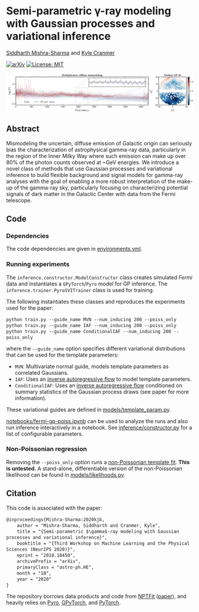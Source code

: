 # Semi-parametric γ-ray modeling with Gaussian processes and variational inference

[Siddharth Mishra-Sharma](mailto:sm8383@nyu.edu) and [Kyle Cranmer](mailto:kyle.cranmer@nyu.edu)

[![arXiv](https://img.shields.io/badge/arXiv-2010.10450%20-green.svg)](https://arxiv.org/abs/2010.10450)
[![License: MIT](https://img.shields.io/badge/License-MIT-yellow.svg)](https://opensource.org/licenses/MIT)

![Multiplicative mismodeling and median GP map.](notebooks/banner.png)

## Abstract 

Mismodeling the uncertain, diffuse emission of Galactic origin can seriously bias the characterization of astrophysical gamma-ray data, particularly in the region of the Inner Milky Way where such emission can make up over 80% of the photon counts observed at ~GeV energies. We introduce a novel class of methods that use Gaussian processes and variational inference to build flexible background and signal models for gamma-ray analyses with the goal of enabling a more robust interpretation of the make-up of the gamma-ray sky, particularly focusing on characterizing potential signals of dark matter in the Galactic Center with data from the Fermi telescope.

## Code

### Dependencies

The code dependencies are given in [environments.yml](environment.yml).

### Running experiments 

The `inference.constructor.ModelConstructor` class creates simulated _Fermi_ data and instantiates a `GPyTorch`/`Pyro` model for GP inference. The `inference.trainer.PyroSVITrainer` class is used for training.

The following instantiates these classes and reproduces the experiments used for the paper:
```
python train.py --guide_name MVN --num_inducing 200 --poiss_only
python train.py --guide_name IAF --num_inducing 200 --poiss_only
python train.py --guide_name ConditionalIAF --num_inducing 200 --poiss_only
```
where the `--guide_name` option specifies different variational distributions that can be used for the template parameters:
- `MVN`: Multivariate normal guide, models template parameters as correlated Gaussians.
- `IAF`: Uses an [inverse autoregressive flow](https://arxiv.org/abs/1606.04934) to model template parameters.
- `ConditionalIAF`: Uses an [inverse autoregressive flow](https://arxiv.org/abs/1606.04934) conditioned on summary statistics of the Gaussian process draws (see paper for more information).

These variational guides are defined in [models/template_param.py](models/template_param.py).

[notebooks/fermi-gp-poiss.ipynb](notebooks/fermi-gp-poiss.ipynb) can be used to analyze the runs and also run inference interactively in a notebook. See [inference/constructor.py](inference/constructor.py) for a list of configurable parameters.
### Non-Poissonian regression 

Removing the `--poiss_only` option runs a [non-Poissonian template fit](https://arxiv.org/abs/1612.03173). **This is untested.** A stand-alone, differentiable version of the non-Poissonian likelihood can be found in [models/likelihoods.py](models/likelihoods.py).

## Citation

This code is associated with the paper:
```
@inproceedings{Mishra-Sharma:2020kjb,
    author = "Mishra-Sharma, Siddharth and Cranmer, Kyle",
    title = "{Semi-parametric $\gamma$-ray modeling with Gaussian processes and variational inference}",
    booktitle = "{Third Workshop on Machine Learning and the Physical Sciences (NeurIPS 2020)}",
    eprint = "2010.10450",
    archivePrefix = "arXiv",
    primaryClass = "astro-ph.HE",
    month = "10",
    year = "2020"
}
```

The repository borrows data products and code from [NPTFit](https://github.com/bsafdi/NPTFit) ([paper](https://arxiv.org/abs/1612.03173)), and heavily relies on [Pyro](https://arxiv.org/abs/1810.09538), [GPyTorch](https://arxiv.org/abs/1809.11165), and [PyTorch](https://github.com/pytorch/pytorch/blob/master/CITATION).